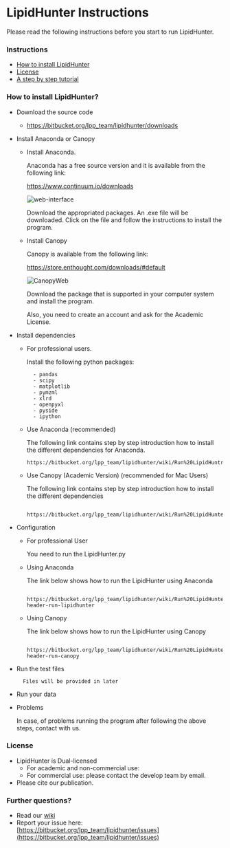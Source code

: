 # LipidHunter Instructions #

Please read the following instructions before you start to run LipidHunter.

### Instructions ###

* [How to install LipidHunter](#markdown-header-how-to-install-lipidhunter)
* [License](#markdown-header-license)
* [A step by step tutorial](https://bitbucket.org/lpp_team/lipidhunter/wiki/Home)

### How to install LipidHunter? ###

* Download the source code
    + https://bitbucket.org/lpp_team/lipidhunter/downloads
* Install Anaconda or Canopy 
  * Install Anaconda. 
    
      Anaconda has a free source version and it is available from the following link:
          
       https://www.continuum.io/downloads
            
       ![web-interface](https://bitbucket.org/repo/oGzkj4/images/939759706-01-downloadLink.PNG)
             
      Download the appropriated packages.
      An .exe file will be downloaded. 
      Click on the file and follow the instructions to install the program.
        
  * Install Canopy
    
      Canopy is available from the following link:
        
      https://store.enthought.com/downloads/#default
        
      ![CanopyWeb](https://bitbucket.org/repo/oGzkj4/images/159508366-01-download_canopy.JPG)
         
      Download the package that is supported in your computer system and install the program.
            
      Also, you need to create an account and ask for the Academic License.
            
* Install dependencies
    * For professional users. 
       
       Install the following python packages:
       
            - pandas
            - scipy
            - matplotlib
            - pymzml
            - xlrd
            - openpyxl
            - pyside
            - ipython
    * Use Anaconda (recommended)
        
        The following link contains step by step introduction how to install the different dependencies for Anaconda.
    
          https://bitbucket.org/lpp_team/lipidhunter/wiki/Run%20LipidHuntr%20throw%20Anaconda
    * Use Canopy (Academic Version) (recommended for Mac Users)
    
        The following link contains step by step introduction how to install the different dependencies
    
            https://bitbucket.org/lpp_team/lipidhunter/wiki/Run%20LipidHunter%20using%20Canopy

* Configuration
    * For professional User
        
        You need to run the LipidHunter.py
    
    * Using Anaconda
        
        The link below shows how to run the LipidHunter using Anaconda 
    
            https://bitbucket.org/lpp_team/lipidhunter/wiki/Run%20LipidHunter%20using%20Anaconda#markdown-header-run-lipidhunter
         
    * Using Canopy
    
        The link below shows how to run the LipidHunter using Canopy
    
            https://bitbucket.org/lpp_team/lipidhunter/wiki/Run%20LipidHunter%20using%20Canopy#markdown-header-run-canopy

* Run the test files
        
        Files will be provided in later

* Run your data

* Problems
    
    In case, of problems running the program after following the above steps, contact with us.

### License ###

+ LipidHunter is Dual-licensed
    * For academic and non-commercial use:
    * For commercial use: please contact the develop team by email.
+ Please cite our publication. 

### Further questions? ###

* Read our [wiki](https://bitbucket.org/lpp_team/lipidhunter/wiki/Home)
* Report your issue here: [https://bitbucket.org/lpp_team/lipidhunter/issues](https://bitbucket.org/lpp_team/lipidhunter/issues)